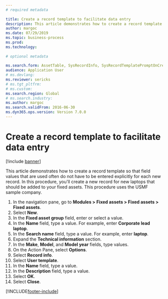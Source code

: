```yaml
--- 
# required metadata 
 
title: Create a record template to facilitate data entry
description: This article demonstrates how to create a record template so that field values that are used often do not have to be entered explicitly for each new record. 
author: margoc
ms.date: 07/29/2019
ms.topic: business-process 
ms.prod:  
ms.technology:  
 
# optional metadata 
 
ms.search.form: AssetTable, SysRecordInfo, SysRecordTemplatePromptOnCreate   
audience: Application User 
# ms.devlang:  
ms.reviewer: sericks
# ms.tgt_pltfrm:  
# ms.custom:  
ms.search.region: Global
# ms.search.industry: 
ms.author: margoc
ms.search.validFrom: 2016-06-30 
ms.dyn365.ops.version: Version 7.0.0 
---
```

# Create a record template to facilitate data entry

[!include [banner](../../includes/banner.md)]

This article demonstrates how to create a record template so that field values that are used often do not have to be entered explicitly for each new record. In this procedure, you'll create a new record for new laptops that should be added to your fixed assets. This procedure uses the USMF sample company.

1. In the navigation pane, go to **Modules > Fixed assets > Fixed assets > Fixed assets**.
2. Select **New**.
3. In the **Fixed asset group** field, enter or select a value.
4. In the **Name** field, type a value. For example, enter **Corporate lead laptop**.  
5. In the **Search name** field, type a value. For example, enter **laptop**.  
6. Expand the **Technical information** section.
7. In the **Make**, **Model**, and **Model year** fields, type values.
8. On the Action Pane, select **Options**.
9. Select **Record info**.
10. Select **User template**.
11. In the **Name** field, type a value.
12. In the **Description** field, type a value.
13. Select **OK**.
14. Select **Close**.



[!INCLUDE[footer-include](../../../../includes/footer-banner.md)]